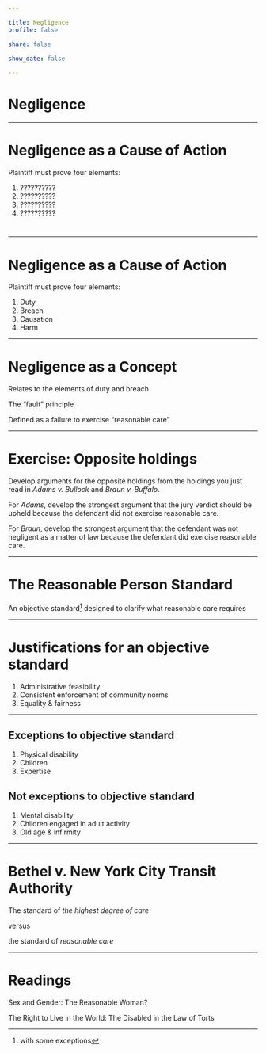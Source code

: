 ```yaml
---

title: Negligence
profile: false

share: false

show_date: false

---
```



# Negligence



---



# Negligence as a Cause of Action

Plaintiff must prove four elements:

1. ??????????
2. ??????????
3. ??????????
4. ??????????

# 

---



# Negligence as a Cause of Action

Plaintiff must prove four elements:

1. Duty
2. Breach
3. Causation
4. Harm



---



# Negligence as a Concept



Relates to the elements of duty and breach

The “fault” principle

Defined as a failure to exercise “reasonable care”



---





# Exercise: Opposite holdings 

Develop arguments for the opposite holdings from the holdings you just read in *Adams v. Bullock* and *Braun v. Buffalo*. 

For *Adams*, develop the strongest argument that the jury verdict should be upheld because the defendant did not exercise reasonable care. 

For *Braun*, develop the strongest argument that the defendant was not negligent as a matter of law because the defendant did exercise reasonable care.


---

# The Reasonable Person Standard

An objective standard[^*] designed to clarify what reasonable care requires

[^*]: with some exceptions

---

# Justifications for an objective standard

1. Administrative feasibility
2. Consistent enforcement of community norms
3. Equality & fairness

---

## Exceptions to objective standard

1. Physical disability
2. Children
3. Expertise

## Not exceptions to objective standard

1. Mental disability
2. Children engaged in adult activity
3. Old age & infirmity

---

# Bethel v. New York City Transit Authority

The standard of *the highest degree of care*

versus

the standard of *reasonable care*

---

# Readings

Sex and Gender: The Reasonable Woman?

The Right to Live in the World: The Disabled in the Law of Torts